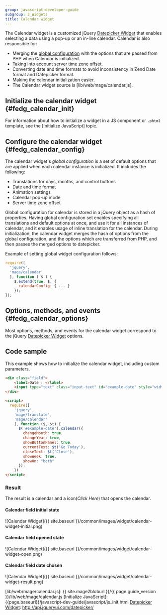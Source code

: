 ```yaml
---
group: javascript-developer-guide
subgroup: 3_Widgets
title: Calendar widget
---
```


The Calendar widget is a customized jQuery [Datepicker Widget] that enables selecting a data using a pop-up or an in-line calendar. Calendar is also responsible for:

-  Merging the [global configuration] with the options that are passed from PHP when Calendar is initialized.
-  Taking into account server time zone offset.
-  Converting date and time formats to avoid inconsistency in Zend Date format and Datepicker format.
-  Making the calendar initialization easier.
-  The Calendar widget source is [lib/web/mage/calendar.js].

## Initialize the calendar widget {#fedg_calendar_init}

For information about how to initialize a widget in a JS component or `.phtml` template, see the [Initialize JavaScript] topic.

## Configure the calendar widget {#fedg_calendar_config}

The calendar widget's *global configuration* is a set of default options that are applied when each calendar instance is initialized. It includes the following:

-  Translations for days, months, and control buttons
-  Date and time format
-  Animation settings
-  Calendar pop-up mode
-  Server time zone offset

Global configuration for calendar is stored in a jQuery object as a hash of properties. Having global configuration set enables specifying all translations and default options at once, and use it for all instances of calendar, and it enables usage of inline translation for the calendar. During initialization, the calendar widget merges the hash of options from the global configuration, and the options which are transferred from PHP, and then passes the merged options to datepicker.

Example of setting global widget configuration follows:

```javascript
require([
  'jquery',
  'mage/calendar'
  ], function ( $ ) {
    $.extend(true, $, {
      calendarConfig: { ... }
    });
});
```

## Options, methods, and events {#fedg_calendar_options}

Most options, methods, and events for the calendar widget correspond to the jQuery [Datepicker Widget] options.

## Code sample

This example shows how to initialize the calendar widget, including custom parameters.

```html
<div class="field">
    <label>Date : </label>
    <input type="text" class="input-text" id="example-date" style="width: auto" name="example-date" />
</div>

<script>
  require([
    'jquery',
    'mage/translate',
    'mage/calendar'
    ], function ($, $t) {
      $('#example-date').calendar({
        changeMonth: true,
        changeYear: true,
        showButtonPanel: true,
        currentText: $t('Go Today'),
        closeText: $t('Close'),
        showWeek: true,
        showOn: "both"
      });
    })
</script>
```

### Result

The result is a calendar and a icon(_Click Here_) that opens the calendar.

#### Calendar field initial state

![Calendar Widget]({{ site.baseurl }}/common/images/widget/calendar-widget-initial.png)

#### Calendar field opened state

![Calendar Widget]({{ site.baseurl }}/common/images/widget/calendar-widget-open.png)

#### Calendar field date chosen

![Calendar Widget]({{ site.baseurl }}/common/images/widget/calendar-widget-result.png)

[Datepicker Widget]: http://api.jQueryui.com/datepicker/
[global configuration]: #fedg_calendar_config
[lib/web/mage/calendar.js]: {{ site.mage2bloburl }}/{{ page.guide_version }}/lib/web/mage/calendar.js
[Initialize JavaScript]: {{page.baseurl}}/javascript-dev-guide/javascript/js_init.html
[Datepicker Widget]: http://api.jqueryui.com/datepicker/
